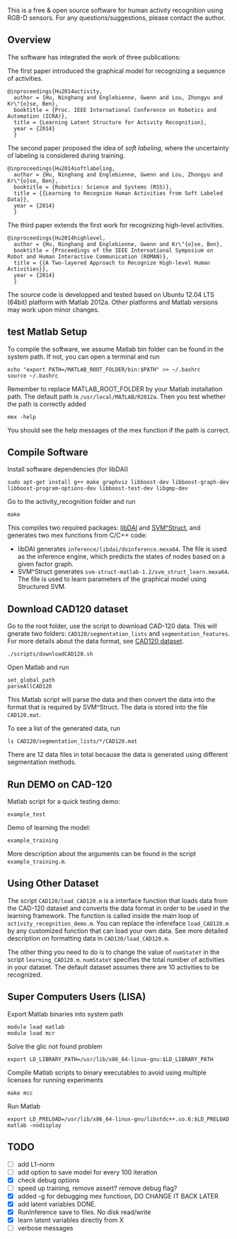 This is a free & open source software for human activity recognition using RGB-D sensors. For any questions/suggestions, please contact the author.

Overview
--------

The software has integrated the work of three publications:

The first paper introduced the graphical model for recognizing a sequence of activities.

    @inproceedings{Hu2014activity,
      author = {Hu, Ninghang and Englebienne, Gwenn and Lou, Zhongyu and Kr\"{o}se, Ben},
      booktitle = {Proc. IEEE International Conference on Robotics and Automation (ICRA)},
      title = {Learning Latent Structure for Activity Recognition},
      year = {2014}
      }

The second paper proposed the idea of *soft labeling*, where the uncertainty of labeling is considered during training.

    @inproceedings{Hu2014softlabeling,
      author = {Hu, Ninghang and Englebienne, Gwenn and Lou, Zhongyu and Kr\"{o}se, Ben},
      booktitle = {Robotics: Science and Systems (RSS)},
      title = {{Learning to Recognize Human Activities from Soft Labeled Data}},
      year = {2014}
      }

The third paper extends the first work for recognizing high-level activities.

    @inproceedings{Hu2014highlevel,
      author = {Hu, Ninghang and Englebienne, Gwenn and Kr\"{o}se, Ben},
      booktitle = {Proceedings of the IEEE International Symposium on Robot and Human Interactive Communication (ROMAN)},
      title = {{A Two-layered Approach to Recognize High-level Human Activities}},
      year = {2014}
      }

The source code is developped and tested based on Ubuntu 12.04 LTS (64bit) platform with Matlab 2012a. Other platforms and Matlab versions may work upon minor changes.

test
Matlab Setup
------------

To compile the software, we assume Matlab bin folder can be found in the system path. If not, you can open a terminal and run

    echo "export PATH=/MATLAB_ROOT_FOLDER/bin:$PATH" >> ~/.bashrc
    source ~/.bashrc

Remember to replace MATLAB\_ROOT\_FOLDER by your Matlab installation path. The default path is `/usr/local/MATLAB/R2012a`. Then you test whether the path is correctly added

    mex -help

You should see the help messages of the mex function if the path is correct.


Compile Software
----------------

Install software dependencies (for libDAI)

    sudo apt-get install g++ make graphviz libboost-dev libboost-graph-dev libboost-program-options-dev libboost-test-dev libgmp-dev

Go to the activity_recognition folder and run

    make

This compiles two required packages: [libDAI](http://staff.science.uva.nl/~jmooij1/libDAI/) and [SVM^Struct](http://www.robots.ox.ac.uk/~vedaldi/code/svm-struct-matlab.html), and generates two mex functions from C/C++ code:

* libDAI generates `inference/libdai/doinference.mexa64`. The file is used as the inference engine, which predicts the states of nodes based on a given factor graph.
* SVM^Struct generates `svm-struct-matlab-1.2/svm_struct_learn.mexa64`. The file is used to learn parameters of the graphical model using Structured SVM.


Download CAD120 dataset
-----------------------

Go to the root folder, use the script to download CAD-120 data. This will gnerate two folders: `CAD120/segmentation_lists` and `segmentation_features`. For more details about the data format, see [CAD120 dataset](http://pr.cs.cornell.edu/humanactivities/data.php).

    ./scripts/downloadCAD120.sh

Open Matlab and run

    set_global_path
    parseAllCAD120

This Matlab script will parse the data and then convert the data into the format that is required by SVM^Struct. The data is stored into the file `CAD120.mat`.

To see a list of the generated data, run

    ls CAD120/segmentation_lists/*/CAD120.mat

There are 12 data files in total because the data is generated using different segmentation methods.


Run DEMO on CAD-120
-------------------

Matlab script for a quick testing demo:

    example_test

Demo of learning the model:

    example_training

More description about the arguments can be found in the script `example_training.m`.


Using Other Dataset
-------------------

The script `CAD120/load_CAD120.m` is a interface function that loads data from the CAD-120 dataset and converts the data format in order to be used in the learning framework. The function is called inside the main loop of `activity_recognition_demo.m`. You can replace the infereface `load_CAD120.m` by any customized function that can load your own data. See more detailed description on formatting data in `CAD120/load_CAD120.m`.

The other thing you need to do is to change the value of `numStateY` in the script `learning_CAD120.m`. `numStateY` specifies the total number of activities in your dataset. The default dataset assumes there are 10 activities to be recognized.


Super Computers Users (LISA)
----------------------------

Export Matlab binaries into system path

    module load matlab
    module load mcr

Solve the glic not found problem

    export LD_LIBRARY_PATH=/usr/lib/x86_64-linux-gnu:$LD_LIBRARY_PATH

Compile Matlab scripts to binary executables to avoid using multiple licenses for running experiments

    make mcc

Run Matlab

    export LD_PRELOAD=/usr/lib/x86_64-linux-gnu/libstdc++.so.6:$LD_PRELOAD
    matlab -nodisplay



TODO
----
- [ ] add L1-norm
- [ ] add option to save model for every 100 iteration
- [x] check debug options
- [ ] speed up training, remove assert? remove debug flag?
- [x] added -g for debugging mex functiosn, DO CHANGE IT BACK LATER
- [x] add latent variables DONE.
- [x] RunInference save to files. No disk read/write
- [x] learn latent variables directly from X
- [ ] verbose messages
